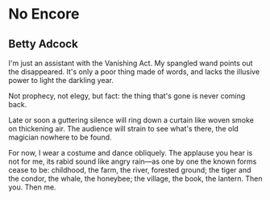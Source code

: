 # No Encore
## Betty Adcock
I'm just an assistant with the Vanishing Act.
My spangled wand points out the disappeared.
It's only a poor thing made of words, and lacks
the illusive power to light the darkling year.

Not prophecy, not elegy, but fact:
the thing that's gone is never coming back.

Late or soon a guttering silence will ring down
a curtain like woven smoke on thickening air.
The audience will strain to see what's there,
the old magician nowhere to be found.

For now, I wear a costume and dance obliquely.
The applause you hear is not for me, its rabid sound
like angry rain—as one by one the known forms cease to be:
childhood, the farm, the river, forested ground;
the tiger and the condor, the whale, the honeybee;
the village, the book, the lantern. Then you. Then me.